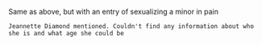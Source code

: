 Same as above, but with an entry of sexualizing a minor in pain

	

	Jeannette Diamond mentioned. Couldn't find any information about who she is and what age she could be
	